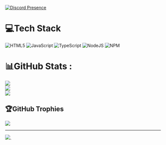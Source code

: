 [![Discord Presence](https://lanyard.cnrad.dev/api/923222770098270229?theme=dark&animated=false&showDisplayName=false&bg=111214&borderRadius=&ignoreAppId=&idleMessage=Live%20-%20Work%20-%20Experience%20)](https://discord.com/users/923222770098270229)

# 💻Tech Stack

![HTML5](https://img.shields.io/badge/html5-%23E34F26.svg?style=for-the-badge&logo=html5&logoColor=white)
![JavaScript](https://img.shields.io/badge/javascript-%23323330.svg?style=for-the-badge&logo=javascript&logoColor=%23F7DF1E)
![TypeScript](https://img.shields.io/badge/typescript-%23007ACC.svg?style=for-the-badge&logo=typescript&logoColor=white)
![NodeJS](https://img.shields.io/badge/node.js-6DA55F?style=for-the-badge&logo=node.js&logoColor=white)
![NPM](https://img.shields.io/badge/npm-CB3837?style=for-the-badge&logo=npm&logoColor=white)

# 📊GitHub Stats :

![](https://github-readme-stats.vercel.app/api?username=Coconut9D&theme=omni&hide_border=false&include_all_commits=true&count_private=false)<br/>
![](https://github-readme-streak-stats.herokuapp.com/?user=Coconut9D&theme=omni&hide_border=false)<br/>
![](https://github-readme-stats.vercel.app/api/top-langs/?username=Coconut9D&theme=omni&hide_border=false&include_all_commits=true&count_private=false&layout=compact)

## 🏆GitHub Trophies

![](https://github-trophies.vercel.app/?username=Coconut9D&theme=onedark&no-frame=false&no-bg=false&margin-w=4)

---

[![](https://visitcount.itsvg.in/api?id=Coconut9D&icon=0&color=8)](https://visitcount.itsvg.in).
